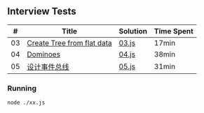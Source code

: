 ## Interview Tests

| #    | Title                                                        | Solution         | Time Spent |
| ---- | ------------------------------------------------------------ | ---------------- | ---------- |
| 03   | [Create Tree from flat data](https://github.com/ariesate/interview#3-create-tree-from-flat-data) | [03.js](./03.js) | 17min      |
| 04   | [Dominoes](https://github.com/ariesate/interview#4-dominoes) | [04.js](./04.js) | 38min      |
| 05   | [设计事件总线](https://github.com/ariesate/interview#5-%E8%AE%BE%E8%AE%A1%E4%BA%8B%E4%BB%B6%E6%80%BB%E7%BA%BF) | [05.js](./05.js) | 31min      |

### Running

```bash
node ./xx.js
```

